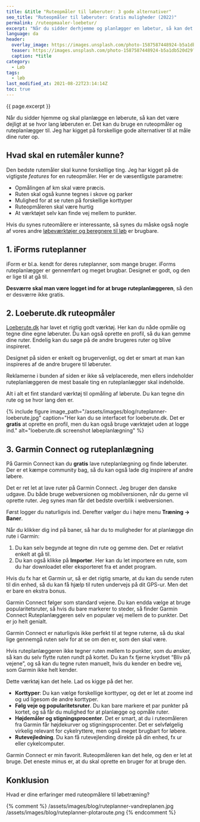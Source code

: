 ```yaml
---
title: &title "Ruteopmåler til løberuter: 3 gode alternativer"
seo_title: "Ruteopmåler til løberuter: Gratis muligheder (2022)"
permalink: /ruteopmaaler-loebetur/
excerpt: "Når du sidder derhjemme og planlægger en løbetur, så kan det være rart at have en mulighed for at måle ruten op på forhånd. Det kan du bruge en af de gratis online ruteplanlæggere til. Vi kigger her på nogle gode gratis alternativer til Iforms ruteplanner."
language: da
header:
  overlay_image: https://images.unsplash.com/photo-1587587448924-b5a1db520d29?ixid=MnwxMjA3fDB8MHxzZWFyY2h8MjJ8fHJ1bm5lcnxlbnwwfDB8MHx8&ixlib=rb-1.2.1&auto=format&fit=crop&h=630&w=1200&q=10
  teaser: https://images.unsplash.com/photo-1587587448924-b5a1db520d29?ixid=MnwxMjA3fDB8MHxzZWFyY2h8MjJ8fHJ1bm5lcnxlbnwwfDB8MHx8&ixlib=rb-1.2.1&auto=format&fit=crop&h=300&w=400&q=10
  caption: *title
category:
  - Løb
tags:
  - løb
last_modified_at: 2021-08-22T23:14:14Z
toc: true
---
```


{{ page.excerpt }}

Når du sidder hjemme og skal planlægge en løberute, så kan det være dejligt at se hvor lang løberuten er. Det kan du bruge en ruteopmåler og ruteplanlægger til. Jeg har kigget på forskellige gode alternativer til at måle dine ruter op.

## Hvad skal en rutemåler kunne?

Den bedste rutemåler skal kunne forskellige ting. Jeg har kigget på de vigtigste _features_ for en ruteopmåler. Her er de væsentligste parametre:

- Opmålingen af km skal være præcis.
- Ruten skal også kunne tegnes i skove og parker
- Mulighed for at se ruten på forskellige korttyper
- Ruteopmåleren skal være hurtig
- At værktøjet selv kan finde vej mellem to punkter.

Hvis du synes ruteomålere er interessante, så synes du måske også nogle af vores andre [løbeværktøjer og beregnere til løb](/loebesiden/) er brugbare.

## 1. iForms ruteplanner

iForm er bl.a. kendt for deres ruteplanner, som mange bruger. iForms ruteplanlægger er gennemført og meget brugbar. Designet er godt, og den er lige til at gå til.

**Desværre skal man være logget ind for at bruge ruteplanlæggeren**, så den er desværre ikke gratis.

## 2. Loeberute.dk ruteopmåler

[Loeberute.dk](https://loeberute.dk/) har lavet et rigtig godt værktøj. Her kan du nåde opmåle og tegne dine egne løberuter. Du kan også oprette en profil, så du kan gemme dine ruter. Endelig kan du søge på de andre brugeres ruter og blive inspireret.

Designet på siden er enkelt og brugervenligt, og det er smart at man kan inspireres af de andre brugere til løberuter.

Reklamerne i bunden af siden er ikke så velplacerede, men ellers indeholder ruteplanlæggeren de mest basale ting en ruteplanlægger skal indeholde.

Alt i alt et fint standard værktøj til opmåling af løberute. Du kan tegne din rute og se hvor lang den er.

{% include figure image_path="/assets/images/blog/ruteplanner-loeberute.jpg" caption="Her kan du se interfacet for loeberute.dk. Det er **gratis** at oprette en profil, men du kan også bruge værktøjet uden at logge ind." alt="loeberute.dk screenshot løbeplanlægning" %}

## 3. Garmin Connect og ruteplanlægning

På Garmin Connect kan du **gratis** lave ruteplanlægning og finde løberuter. Der er et kæmpe community bag, så du kan også lade dig inspirere af andre løbere.

Det er ret let at lave ruter på Garmin Connect. Jeg bruger den danske udgave. Du både bruge webversionen og mobilversionen, når du gerne vil oprette ruter. Jeg synes man får det bedste overblik i webversionen.

Først logger du naturligvis ind. Derefter vælger du i højre menu **Træning → Baner**.

Når du klikker dig ind på baner, så har du to muligheder for at planlægge din rute i Garmin:

1. Du kan selv begynde at tegne din rute og gemme den. Det er relativt enkelt at gå til.
2. Du kan også klikke på **Importer**. Her kan du let importere en rute, som du har downloadet eller eksporteret fra et andet program.

Hvis du fx har et Garmin ur, så er det rigtig smarte, at du kan du sende ruten til din enhed, så du kan få hjælp til ruten undervejs på dit GPS-ur. Men det er bare en ekstra bonus.

Garmin Connect følger som standard vejene. Du kan endda vælge at bruge popularitetsruter, så hvis du bare markerer to steder, så finder Garmin Connect Ruteplanlæggeren selv en populær vej mellem de to punkter. Det er jo helt genialt.

Garmin Connect er naturligvis ikke perfekt til at tegne ruterne, så du skal lige gennemgå ruten selv for at se om den er, som den skal være.

Hvis ruteplanlæggeren ikke tegner ruten mellem to punkter, som du ønsker, så kan du selv flytte ruten rundt på kortet. Du kan fx fjerne krydset “Bliv på vejene”, og så kan du tegne ruten manuelt, hvis du kender en bedre vej, som Garmin ikke helt kender.

Dette værktøj kan det hele. Lad os kigge på det her.

- **Korttyper**: Du kan vælge forskellige korttyper, og det er let at zoome ind og ud ligesom de andre korttyper.
- **Følg veje og popularitetsruter**. Du kan bare markere et par punkter på kortet, og så får du mulighed for at planlægge og opmåle ruter.
- **Højdemåler og stigningsprocenter**. Det er smart, at du i ruteomåleren fra Garmin får højdekurver og stigningsprocenter. Det er selvfølgelig virkelig relevant for cykelryttere, men også meget brugbart for løbere.
- **Rutevejledning**. Du kan få rutevejlending direkte på din enhed, fx ur eller cykelcomputer.

Garmin Connect er min favorit. Ruteopmåleren kan det hele, og den er let at bruge. Det eneste minus er, at du skal oprette en bruger for at bruge den.

## Konklusion

Hvad er dine erfaringer med ruteopmålere til løbetræning?

{% comment %}
/assets/images/blog/ruteplanner-vandreplanen.jpg
/assets/images/blog/ruteplanner-plotaroute.png
{% endcomment %}
